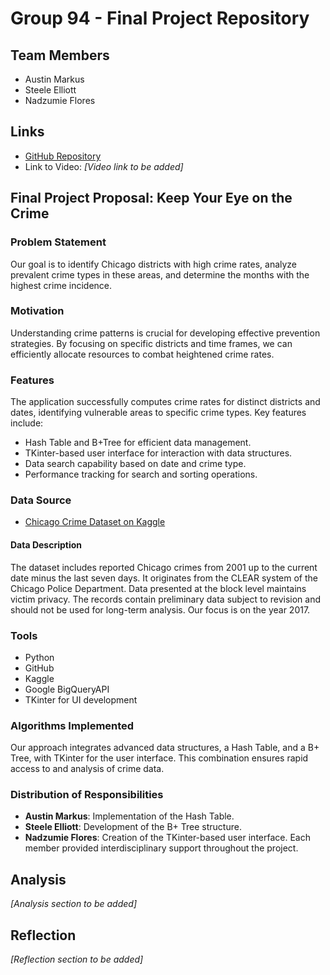 # Group 94 - Final Project Repository

## Team Members
- Austin Markus
- Steele Elliott
- Nadzumie Flores

## Links
- [GitHub Repository](https://github.com/steeleelliott03/COP3530_Final)
- Link to Video: _[Video link to be added]_

## Final Project Proposal: Keep Your Eye on the Crime

### Problem Statement
Our goal is to identify Chicago districts with high crime rates, analyze prevalent crime types in these areas, and determine the months with the highest crime incidence.

### Motivation
Understanding crime patterns is crucial for developing effective prevention strategies. By focusing on specific districts and time frames, we can efficiently allocate resources to combat heightened crime rates.

### Features
The application successfully computes crime rates for distinct districts and dates, identifying vulnerable areas to specific crime types. Key features include:
- Hash Table and B+Tree for efficient data management.
- TKinter-based user interface for interaction with data structures.
- Data search capability based on date and crime type.
- Performance tracking for search and sorting operations.

### Data Source
- [Chicago Crime Dataset on Kaggle](https://www.kaggle.com/datasets/chicago/chicago-crime/data)

#### Data Description
The dataset includes reported Chicago crimes from 2001 up to the current date minus the last seven days. It originates from the CLEAR system of the Chicago Police Department. Data presented at the block level maintains victim privacy. The records contain preliminary data subject to revision and should not be used for long-term analysis. Our focus is on the year 2017.

### Tools
- Python
- GitHub
- Kaggle
- Google BigQueryAPI
- TKinter for UI development

### Algorithms Implemented
Our approach integrates advanced data structures, a Hash Table, and a B+ Tree, with TKinter for the user interface. This combination ensures rapid access to and analysis of crime data.

### Distribution of Responsibilities
- **Austin Markus**: Implementation of the Hash Table.
- **Steele Elliott**: Development of the B+ Tree structure.
- **Nadzumie Flores**: Creation of the TKinter-based user interface.
Each member provided interdisciplinary support throughout the project.

## Analysis
_[Analysis section to be added]_

## Reflection
_[Reflection section to be added]_
